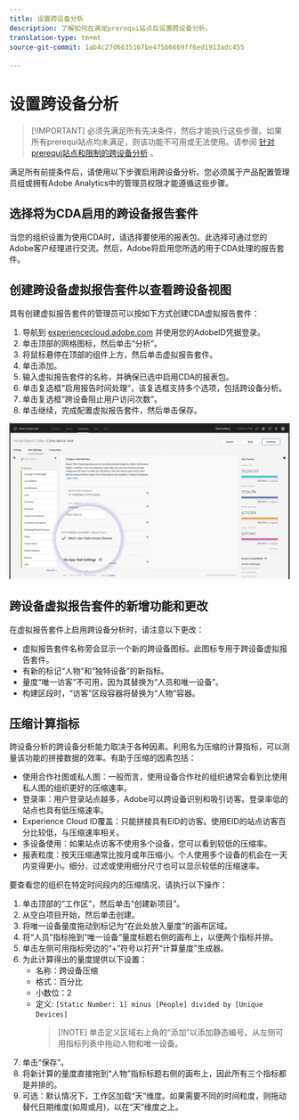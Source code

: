 ```yaml
---
title: 设置跨设备分析
description: 了解如何在满足prerequi站点后设置跨设备分析。
translation-type: tm+mt
source-git-commit: 1ab4c27d6635167be475b6669ff6ed1913adc455

---
```



# 设置跨设备分析

> [!IMPORTANT] 必须先满足所有先决条件，然后才能执行这些步骤。如果所有prerequi站点均未满足，则该功能不可用或无法使用。请参阅 [针对prerequi站点和限制的跨设备分析](cda-home.md) 。

满足所有前提条件后，请使用以下步骤启用跨设备分析。您必须属于产品配置管理员组或拥有Adobe Analytics中的管理员权限才能遵循这些步骤。

## 选择将为CDA启用的跨设备报告套件

当您的组织设置为使用CDA时，请选择要使用的报表包。此选择可通过您的Adobe客户经理进行交流。然后，Adobe将启用您所选的用于CDA处理的报告套件。

## 创建跨设备虚拟报告套件以查看跨设备视图

具有创建虚拟报告套件的管理员可以按如下方式创建CDA虚拟报告套件：

1. 导航到 [experiencecloud.adobe.com](https://experiencecloud.adobe.com) 并使用您的AdobeID凭据登录。
2. 单击顶部的网格图标，然后单击“分析”。
3. 将鼠标悬停在顶部的组件上方，然后单击虚拟报告套件。
4. 单击添加。
5. 输入虚拟报告套件的名称，并确保已选中启用CDA的报表包。
6. 单击复选框“启用报告时间处理”，该复选框支持多个选项，包括跨设备分析。
7. 单击复选框“跨设备阻止用户访问次数”。
8. 单击继续，完成配置虚拟报告套件，然后单击保存。

![CDA复选框](assets/cda-checkbox.png)

## 跨设备虚拟报告套件的新增功能和更改

在虚拟报告套件上启用跨设备分析时，请注意以下更改：

* 虚拟报告套件名称旁会显示一个新的跨设备图标。此图标专用于跨设备虚拟报告套件。
* 有新的标记“人物”和“独特设备”的新指标。
* 量度“唯一访客”不可用，因为其替换为“人员和唯一设备”。
* 构建区段时，“访客”区段容器将替换为“人物”容器。

## 压缩计算指标

跨设备分析的跨设备分析能力取决于各种因素。利用名为压缩的计算指标，可以测量该功能的拼接数据的效率。有助于压缩的因素包括：

* 使用合作社图或私人图：一般而言，使用设备合作社的组织通常会看到比使用私人图的组织更好的压缩速率。
* 登录率：用户登录站点越多，Adobe可以跨设备识别和吸引访客。登录率低的站点也具有低压缩速率。
* Experience Cloud ID覆盖：只能拼接具有EID的访客。使用EID的站点访客百分比较低，与压缩速率相关。
* 多设备使用：如果站点访客不使用多个设备，您可以看到较低的压缩率。
* 报表粒度：按天压缩通常比按月或年压缩小。个人使用多个设备的机会在一天内变得更小。细分、过滤或使用细分尺寸也可以显示较低的压缩速率。

要查看您的组织在特定时间段内的压缩情况，请执行以下操作：

1. 单击顶部的“工作区”，然后单击“创建新项目”。
2. 从空白项目开始，然后单击创建。
3. 将唯一设备量度拖动到标记为“在此处放入量度”的画布区域。
4. 将“人员”指标拖到“唯一设备”量度标题右侧的画布上，以便两个指标并排。
5. 单击左侧可用指标旁边的“+”符号以打开“计算量度”生成器。
6. 为此计算得出的量度提供以下设置：
   * 名称：跨设备压缩
   * 格式：百分比
   * 小数位：2
   * 定义: `[Static Number: 1] minus [People] divided by [Unique Devices]`
      > [!NOTE] 单击定义区域右上角的“添加”以添加静态编号。从左侧可用指标列表中拖动人物和唯一设备。
7. 单击“保存”。
8. 将新计算的量度直接拖到“人物”指标标题右侧的画布上，因此所有三个指标都是并排的。
9. 可选：默认情况下，工作区加载“天”维度。如果需要不同的时间粒度，则拖动替代日期维度(如周或月)，以在“天”维度之上。
